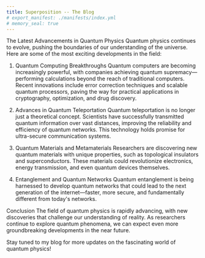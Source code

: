 ```yaml
---
title: Superposition -- The Blog
# export_manifest: ./manifests/index.yml
# memory_seal: true
---
```

The Latest Advancements in Quantum Physics
Quantum physics continues to evolve, pushing the boundaries of our understanding of the universe. Here are some of the most exciting developments in the field:

1. Quantum Computing Breakthroughs
Quantum computers are becoming increasingly powerful, with companies achieving quantum supremacy—performing calculations beyond the reach of traditional computers. Recent innovations include error correction techniques and scalable quantum processors, paving the way for practical applications in cryptography, optimization, and drug discovery.

2. Advances in Quantum Teleportation
Quantum teleportation is no longer just a theoretical concept. Scientists have successfully transmitted quantum information over vast distances, improving the reliability and efficiency of quantum networks. This technology holds promise for ultra-secure communication systems.

3. Quantum Materials and Metamaterials
Researchers are discovering new quantum materials with unique properties, such as topological insulators and superconductors. These materials could revolutionize electronics, energy transmission, and even quantum devices themselves.

4. Entanglement and Quantum Networks
Quantum entanglement is being harnessed to develop quantum networks that could lead to the next generation of the internet—faster, more secure, and fundamentally different from today's networks.

Conclusion
The field of quantum physics is rapidly advancing, with new discoveries that challenge our understanding of reality. As researchers continue to explore quantum phenomena, we can expect even more groundbreaking developments in the near future.

Stay tuned to my blog for more updates on the fascinating world of quantum physics!
